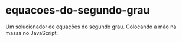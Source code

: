 # equacoes-do-segundo-grau
 Um solucionador de equações do segundo grau. Colocando a mão na massa no JavaScript.
